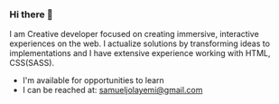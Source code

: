### Hi there 👋

I am Creative developer focused on creating immersive, interactive experiences on the web. I actualize solutions by transforming ideas to implementations and I have extensive experience working with HTML, CSS(SASS). 

<ul>
  <li>I'm available for opportunities to learn</li>
  <li>I can be reached at: <a href="mailto:samueljolayemi@gmail.com?subject=Hi there, I/We have a project, ____, we want you to work on. Reply this mail to discuss further.">samueljolayemi@gmail.com</a></li>
</ul>




<!--
**Samjolas/Samjolas** is a ✨ _special_ ✨ repository because its `README.md` (this file) appears on your GitHub profile.

Here are some ideas to get you started:

- 🔭 I’m currently working on ...
- 🌱 I’m currently learning ...
- 👯 I’m looking to collaborate on ...
- 🤔 I’m looking for help with ...
- 💬 Ask me about ...
- 📫 How to reach me: ...
- 😄 Pronouns: ...
- ⚡ Fun fact: ...
-->
